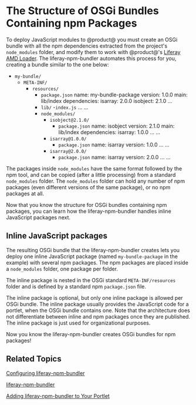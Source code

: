 # The Structure of OSGi Bundles Containing npm Packages [](id=the-structure-of-osgi-bundles-containing-npm-packages)

To deploy JavaScript modules to @product@ you must create an OSGi bundle with 
all the npm dependencies extracted from the project's `node_modules` folder, 
and modify them to work with @product@'s [Liferay AMD Loader](https://github.com/liferay/liferay-amd-loader). 
The liferay-npm-bundler automates this process for you, creating a bundle 
similar to the one below:

- `my-bundle/`
    - `META-INF/`
        - `resources/`
            - `package.json`
                name: my-bundle-package
                version: 1.0.0
                main: lib/index
                dependencies:
                    isarray: 2.0.0
                    isobject: 2.1.0
                ...
            - `lib/`
                -`index.js`
                ...
            ...
            - `node_modules/`
                - `isobject@2.1.0/`
                    - `package.json`
                        name: isobject
                        version: 2.1.0
                        main: lib/index
                        dependencies:
                            isarray: 1.0.0
                        ...
                    ...
                - `isarray@1.0.0/`
                    - `package.json`
                        name: isarray
                        version: 1.0.0
                        ...
                    ...
                - `isarray@2.0.0/`
                    - `package.json`
                        name: isarray
                        version: 2.0.0
                        ...
                    ...

The packages inside `node_modules` have the same format followed by the npm tool, 
and can be copied (after a little processing) from a standard `node_modules` 
folder. The `node_modules` folder can hold any number of npm packages (even 
different versions of the same package), or no npm packages at all.

Now that you know the structure for OSGi bundles containing npm packages, you 
can learn how the liferay-npm-bundler handles inline JavaScript packages next. 

## Inline JavaScript packages

The resulting OSGi bundle that the liferay-npm-bundler creates lets you deploy 
one inline JavaScript package (named `my-bundle-package` in the example) with 
several npm packages. The npm packages are placed inside a `node_modules` 
folder, one package per folder.

The inline package is nested in the OSGi standard `META-INF/resources` folder 
and is defined by a standard npm `package.json` file.

The inline package is optional, but only one inline package is allowed per OSGi 
bundle. The inline package usually provides the JavaScript code for a portlet, 
when the OSGi bundle contains one. Note that the architecture does not 
differentiate between inline and npm packages once they are published. The 
inline package is just used for organizational purposes. 

Now you know the liferay-npm-bundler creates OSGi bundles for npm packages!

## Related Topics [](id=related-topics)

[Configuring liferay-npm-bundler](/develop/tutorials/-/knowledge_base/7-0/configuring-liferay-npm-bundler)

[liferay-npm-bundler](/develop/tutorials/-/knowledge_base/7-0/liferay-npm-bundler)

[Adding liferay-npm-bundler to Your Portlet](/develop/tutorials/-/knowledge_base/7-0/adding-liferay-npm-bundler-to-your-portlet)